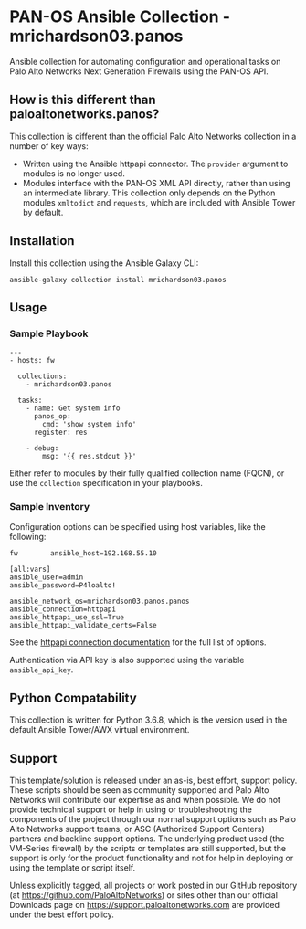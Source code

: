 # PAN-OS Ansible Collection - mrichardson03.panos

Ansible collection for automating configuration and operational tasks on
Palo Alto Networks Next Generation Firewalls using the PAN-OS API.

## How is this different than paloaltonetworks.panos?

This collection is different than the official Palo Alto Networks collection in
a number of key ways:

- Written using the Ansible httpapi connector. The `provider` argument to
  modules is no longer used.
- Modules interface with the PAN-OS XML API directly, rather than using an
  intermediate library. This collection only depends on the Python modules
  `xmltodict` and `requests`, which are included with Ansible Tower by default.

## Installation

Install this collection using the Ansible Galaxy CLI:

```
ansible-galaxy collection install mrichardson03.panos
```

## Usage

### Sample Playbook

```
---
- hosts: fw

  collections:
    - mrichardson03.panos

  tasks:
    - name: Get system info
      panos_op:
        cmd: 'show system info'
      register: res

    - debug:
        msg: '{{ res.stdout }}'
```

Either refer to modules by their fully qualified collection name (FQCN), or use
the `collection` specification in your playbooks.

### Sample Inventory

Configuration options can be specified using host variables, like the following:

```
fw        ansible_host=192.168.55.10

[all:vars]
ansible_user=admin
ansible_password=P4loalto!

ansible_network_os=mrichardson03.panos.panos
ansible_connection=httpapi
ansible_httpapi_use_ssl=True
ansible_httpapi_validate_certs=False
```

See the [httpapi connection documentation](https://docs.ansible.com/ansible/latest/collections/ansible/netcommon/httpapi_connection.html) for the full list of options.

Authentication via API key is also supported using the variable
`ansible_api_key`.

## Python Compatability

This collection is written for Python 3.6.8, which is the version used in the
default Ansible Tower/AWX virtual environment.

## Support

This template/solution is released under an as-is, best effort, support
policy. These scripts should be seen as community supported and Palo
Alto Networks will contribute our expertise as and when possible. We do
not provide technical support or help in using or troubleshooting the
components of the project through our normal support options such as
Palo Alto Networks support teams, or ASC (Authorized Support Centers)
partners and backline support options. The underlying product used (the
VM-Series firewall) by the scripts or templates are still supported, but
the support is only for the product functionality and not for help in
deploying or using the template or script itself.

Unless explicitly tagged, all projects or work posted in our GitHub
repository (at <https://github.com/PaloAltoNetworks>) or sites other
than our official Downloads page on <https://support.paloaltonetworks.com>
are provided under the best effort policy.

